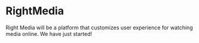 # RightMedia
Right Media will be a platform that customizes user experience for watching media online.
We have just started!
